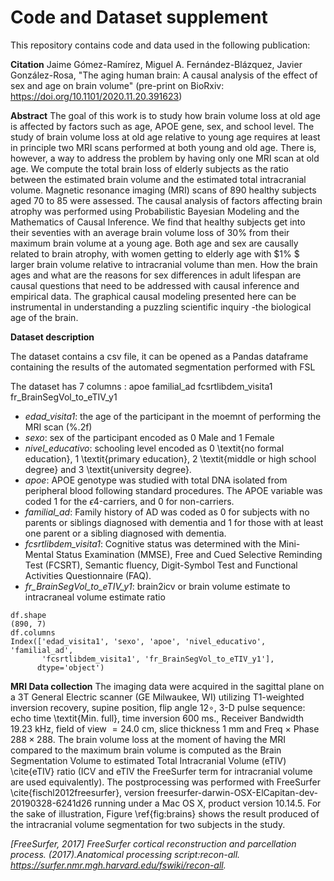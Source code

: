 # Code and Dataset supplement

This repository contains code and data used in the following publication:

**Citation**
Jaime Gómez-Ramírez, Miguel A. Fernández-Blázquez, Javier González-Rosa, "The aging human brain: A causal analysis of the effect of sex and age on brain volume" (pre-print on BioRxiv: https://doi.org/10.1101/2020.11.20.391623)

**Abstract**
The goal of this work is to study how brain volume loss at old age is affected by factors such as age, APOE gene, sex, and school level. The study of brain volume loss at old age relative to young age requires at least in principle two MRI scans performed at both young and old age. There is, however, a way to address the problem by having only one MRI scan at old age. We compute the total brain loss of elderly subjects as the ratio between the estimated brain volume and the estimated total intracranial volume. Magnetic resonance imaging (MRI) scans of 890 healthy subjects aged 70 to 85 were assessed. The causal analysis of factors affecting brain atrophy was performed using Probabilistic Bayesian Modeling and the Mathematics of Causal Inference.
We find that healthy subjects get into their seventies with an average brain volume loss of $30\%$ from their maximum brain volume at a young age. Both age and sex are causally related to brain atrophy, with women getting to elderly age with $1\% $ larger brain volume relative to intracranial volume than men. 
How the brain ages and what are the reasons for sex differences in adult lifespan are causal questions that need to be addressed with causal inference and empirical data. The graphical causal modeling presented here can be instrumental in understanding a puzzling scientific inquiry -the biological age of the brain.

**Dataset description**

The dataset contains a csv file, it can be opened as a Pandas dataframe containing the results of the automated segmentation performed with FSL

The dataset has 7 columns :
    apoe    familial_ad  fcsrtlibdem_visita1  fr_BrainSegVol_to_eTIV_y1
- _edad_visita1_: the age of the participant in the moemnt of performing the MRI scan (%.2f)
- _sexo_: sex of the participant encoded as 0 Male and 1 Female
- _nivel_educativo_: schooling level encoded as 0 \textit{no formal education}, 1 \textit{primary education}, 2 \textit{middle or high school degree} and 3 \textit{university degree}. 
- _apoe_: APOE genotype was studied with total DNA isolated from peripheral blood following standard procedures. The APOE variable was coded 1 for the $\epsilon4$-carriers, and 0 for non-carriers. 
- _familial_ad_: Family history of AD was coded as 0 for subjects with no parents or siblings diagnosed with dementia and 1 for those with at least one parent or a sibling diagnosed with dementia.
- _fcsrtlibdem_visita1_: Cognitive status was determined with the Mini-Mental Status Examination (MMSE), Free and Cued Selective Reminding Test (FCSRT), Semantic fluency, Digit-Symbol Test and Functional Activities Questionnaire (FAQ). 
- _fr_BrainSegVol_to_eTIV_y1_: brain2icv or brain volume estimate to intracraneal volume estimate ratio 


```
df.shape
(890, 7)
df.columns
Index(['edad_visita1', 'sexo', 'apoe', 'nivel_educativo', 'familial_ad',
       'fcsrtlibdem_visita1', 'fr_BrainSegVol_to_eTIV_y1'],
      dtype='object')
```   
**MRI Data collection**
The imaging data were acquired in the sagittal plane on a 3T General Electric scanner (GE Milwaukee, WI) utilizing T1-weighted inversion recovery, supine position, flip angle $12\circ$, 3-D pulse sequence: echo time \textit{Min. full}, time inversion 600 ms., Receiver Bandwidth $19.23$ kHz, field of view $= 24.0$ cm, slice thickness $1$ mm and Freq $\times$ Phase $288 \times 288$. The brain volume loss at the moment of having the MRI compared to the maximum brain volume is computed as the Brain Segmentation Volume to estimated Total Intracranial Volume (eTIV) \cite{eTIV} ratio (ICV and eTIV the FreeSurfer term for intracranial volume are used equivalently). The postprocessing was performed with FreeSurfer \cite{fischl2012freesurfer}, version freesurfer-darwin-OSX-ElCapitan-dev-20190328-6241d26 running under a Mac OS X, product version 10.14.5. For the sake of illustration, Figure \ref{fig:brains} shows the result produced of the intracranial volume segmentation for two subjects in the study. 

_[FreeSurfer, 2017] FreeSurfer cortical reconstruction and parcellation process. (2017).Anatomical processing script:recon-all.
https://surfer.nmr.mgh.harvard.edu/fswiki/recon-all._

